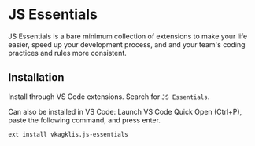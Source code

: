 # JS Essentials

JS Essentials is a bare minimum collection of extensions to make your life easier, speed up your development process, and and your team's coding practices and rules more consistent.

## Installation

Install through VS Code extensions. Search for `JS Essentials`.

Can also be installed in VS Code: Launch VS Code Quick Open (Ctrl+P), paste the following command, and press enter.

`ext install vkagklis.js-essentials`
